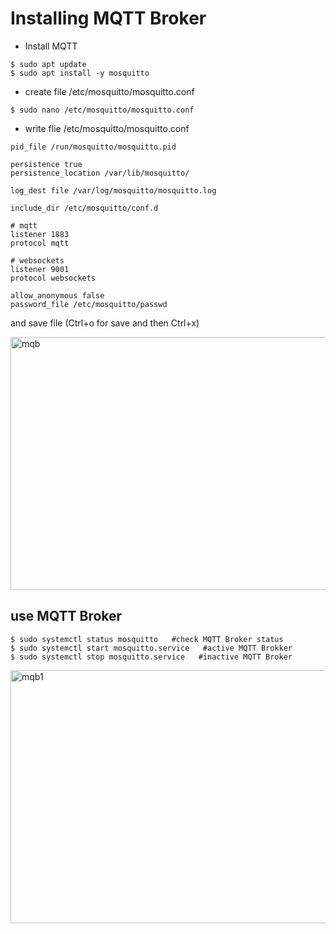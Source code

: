 # Installing MQTT Broker
* Install MQTT
```
$ sudo apt update 
$ sudo apt install -y mosquitto
```  
* create file /etc/mosquitto/mosquitto.conf
```
$ sudo nano /etc/mosquitto/mosquitto.conf
```  
* write flie /etc/mosquitto/mosquitto.conf
```
pid_file /run/mosquitto/mosquitto.pid

persistence true
persistence_location /var/lib/mosquitto/

log_dest file /var/log/mosquitto/mosquitto.log

include_dir /etc/mosquitto/conf.d

# mqtt
listener 1883
protocol mqtt

# websockets
listener 9001
protocol websockets

allow_anonymous false
password_file /etc/mosquitto/passwd
```  
and save file (Ctrl+o for save and then Ctrl+x)

<img src="https://cdn.discordapp.com/attachments/1004952232145465354/1038034405765160970/image.png" alt='mqb' style="width:720px;height:405px;" >

## use MQTT Broker
```
$ sudo systemctl status mosquitto   #check MQTT Broker status
$ sudo systemctl start mosquitto.service   #active MQTT Brokker
$ sudo systemctl stop mosquitto.service   #inactive MQTT Broker
```  
<img src="https://cdn.discordapp.com/attachments/1004952232145465354/1038037436531490857/image.png" alt='mqb1' style="width:720px;height:405px;" >
